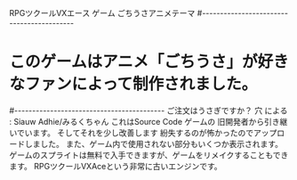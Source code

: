 RPGツクールVXエース ゲーム ごちうさアニメテーマ
#------------------------------------------
# このゲームはアニメ「ごちうさ」が好きなファンによって制作されました。
#------------------------------------------
ご注文はうさぎですか？ 穴              による : Siauw Adhie/みるくちゃん
これはSource Code 
ゲームの
旧開発者から引き継いでいます。
そしてそれを少し改善します
紛失するのが怖かったのでアップロードしました。
また、ゲーム内で使用されない部分もいくつか表示されます。
ゲームのスプライトは無料で入手できますが、ゲームをリメイクすることもできます。
RPGツクールVXAceという非常に古いエンジンです。
